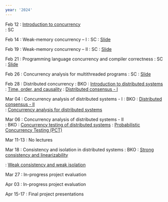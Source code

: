```yaml
---
year: '2024'
---
```


Feb 12
: [Introduction to concurrency](https://brightspace.tudelft.nl/d2l/le/content/595274/viewContent/3613357/View)  
	:  SC	
	

Feb 14
: Weak-memory concurrency – I 
	: SC 
: [Slide](https://brightspace.tudelft.nl/d2l/le/content/595274/viewContent/3615425/View)

	
Feb 19
: Weak-memory concurrency – II 
	: SC 
: [Slide](https://brightspace.tudelft.nl/d2l/le/content/595274/viewContent/3619426/View)

 
Feb 21 
: Programming language concurrency and compiler correctness 
	:  SC
: [Slide](https://brightspace.tudelft.nl/d2l/le/content/595274/viewContent/3619431/View)

Feb 26
: Concurrency analysis for multithreaded programs 
	: SC
: [Slide](https://brightspace.tudelft.nl/d2l/le/content/595274/viewContent/3621593/View)



Feb 28
: Distributed concurrency 
	: BKO
: [Introduction to distributed systems](https://brightspace.tudelft.nl/d2l/le/content/595274/viewContent/3621921/View)
: [Time, order, and causality](https://brightspace.tudelft.nl/d2l/le/content/595274/viewContent/3621923/View)
: [Distributed consensus - I](https://brightspace.tudelft.nl/d2l/le/content/595274/viewContent/3621928/View)

Mar 04
: Concurrency analysis of distributed systems - I
	: BKO
: [Distributed consensus - II](https://brightspace.tudelft.nl/d2l/le/content/595274/viewContent/3621928/View)	
: [Concurrency analysis for distributed systems](https://brightspace.tudelft.nl/d2l/le/content/595274/viewContent/3621932/View)

	
Mar 06
: Concurrency analysis of distributed systems - II   
	: BKO
: [Concurrency testing of distributed systems](https://brightspace.tudelft.nl/d2l/le/content/595274/viewContent/3621933/View)
: [Probabilistic Concurrency Testing (PCT)](https://brightspace.tudelft.nl/d2l/le/content/595274/viewContent/3621933/View)

	
Mar 11-13
: No lectures 


Mar 18
: Consistency and isolation in distributed systems
	: BKO
: [Strong consistency and linearizability](https://brightspace.tudelft.nl/d2l/le/content/595274/viewContent/3621935/View)

: [Weak consistency and weak isolation](https://brightspace.tudelft.nl/d2l/le/content/595274/viewContent/3621936/View)

<!-- Mar 29-31
: No lectures -->

Mar 27
: In-progress project evaluation

Apr 03
: In-progress project evaluation

<!--
Apr 14
: Active research directions
	: BKO, SC
-->

Apr 15-17
: Final project presentations
